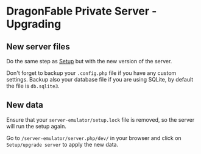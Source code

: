 # DragonFable Private Server - Upgrading

## New server files

Do the same step as [Setup](SETUP.md) but with the new version of the server.

Don't forget to backup your `.config.php` file if you have any custom settings. Backup also your database file if you are using SQLite, by default the file is `db.sqlite3`.

## New data

Ensure that your `server-emulator/setup.lock` file is removed, so the server will run the setup again.

Go to `/server-emulator/server.php/dev/` in your browser and click on `Setup/upgrade server` to apply the new data.